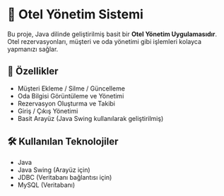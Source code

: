 # 🏨 Otel Yönetim Sistemi

Bu proje, Java dilinde geliştirilmiş basit bir **Otel Yönetim Uygulamasıdır**. Otel rezervasyonları, müşteri ve oda yönetimi gibi işlemleri kolayca yapmanızı sağlar.

## 🚀 Özellikler

- Müşteri Ekleme / Silme / Güncelleme
- Oda Bilgisi Görüntüleme ve Yönetimi
- Rezervasyon Oluşturma ve Takibi
- Giriş / Çıkış Yönetimi
- Basit Arayüz (Java Swing kullanılarak geliştirilmiş)

## 🛠️ Kullanılan Teknolojiler

- Java
- Java Swing (Arayüz için)
- JDBC (Veritabanı bağlantısı için)
- MySQL (Veritabanı)
